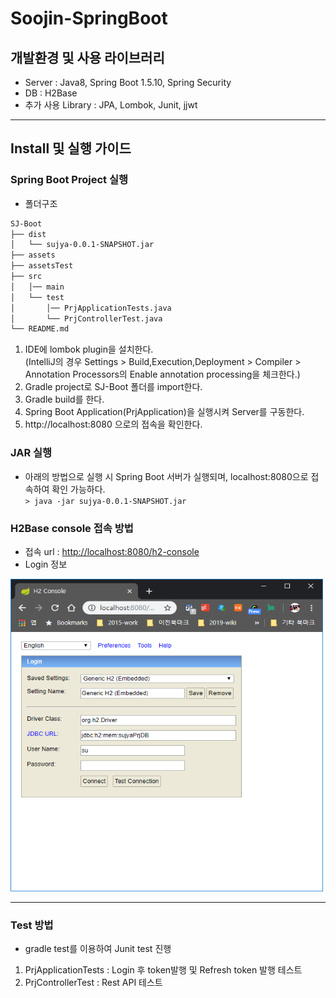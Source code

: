 # Soojin-SpringBoot

## 개발환경 및 사용 라이브러리
* Server : Java8, Spring Boot 1.5.10, Spring Security
* DB : H2Base
* 추가 사용 Library : JPA, Lombok, Junit, jjwt

-----

## Install 및 실행 가이드
### Spring Boot Project 실행
* 폴더구조<br/>
```bash
SJ-Boot
├── dist
│   └── sujya-0.0.1-SNAPSHOT.jar
├── assets
├── assetsTest
├── src
│   │── main
│   └── test
│       │── PrjApplicationTests.java
│       └── PrjControllerTest.java
└── README.md
```
1. IDE에 lombok plugin을 설치한다.<br/>
(IntelliJ의 경우 Settings > Build,Execution,Deployment > Compiler > Annotation Processors의 Enable annotation processing을 체크한다.)
2. Gradle project로 SJ-Boot 폴더를 import한다.
3. Gradle build를 한다.
4. Spring Boot Application(PrjApplication)을 실행시켜 Server를 구동한다.
5. http://localhost:8080 으로의 접속을 확인한다.

### JAR 실행
* 아래의 방법으로 실행 시 Spring Boot 서버가 실행되며, localhost:8080으로 접속하여 확인 가능하다.
<br/>``` > java -jar sujya-0.0.1-SNAPSHOT.jar ```

### H2Base console 접속 방법
* 접속 url : <http://localhost:8080/h2-console>
* Login 정보<br/>
<img src="/images/h2-console.PNG" width="500" height="500">

-----

### Test 방법
* gradle test를 이용하여 Junit test 진행
1. PrjApplicationTests
: Login 후 token발행 및 Refresh token 발행 테스트
2. PrjControllerTest
: Rest API 테스트
